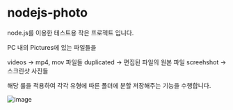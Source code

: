 # nodejs-photo
node.js를 이용한 테스트용 작은 프로젝트 입니다.

PC 내의 Pictures에 있는 파일들을

videos -> mp4, mov 파일들
duplicated -> 편집된 파일의 원본 파일
screehshot -> 스크린샷 사진들

해당 룰을 적용하여 각각 유형에 따른 폴더에 분할 저장해주는 기능을 수행합니다. 

![image](https://github.com/Lee-Soojin/Photo/assets/76468868/7ab71d3f-290a-451b-a026-676db73e7239)
